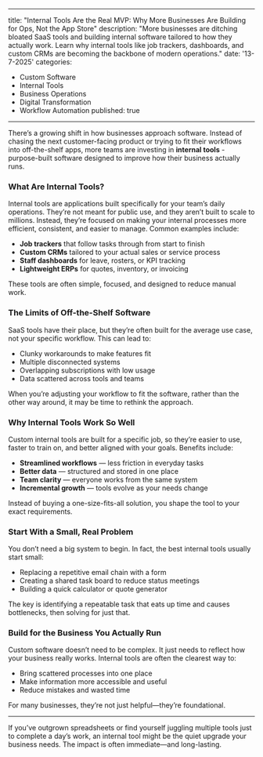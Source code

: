 
---
title: "Internal Tools Are the Real MVP: Why More Businesses Are Building for Ops, Not the App Store"
description: "More businesses are ditching bloated SaaS tools and building internal software tailored to how they actually work. Learn why internal tools like job trackers, dashboards, and custom CRMs are becoming the backbone of modern operations."
date: '13-7-2025'
categories:
  - Custom Software
  - Internal Tools
  - Business Operations
  - Digital Transformation
  - Workflow Automation
published: true
---

There’s a growing shift in how businesses approach software. Instead of chasing the next customer-facing product or trying to fit their workflows into off-the-shelf apps, more teams are investing in **internal tools** - purpose-built software designed to improve how their business actually runs.

### What Are Internal Tools?

Internal tools are applications built specifically for your team’s daily operations. They’re not meant for public use, and they aren’t built to scale to millions. Instead, they’re focused on making your internal processes more efficient, consistent, and easier to manage. Common examples include:

* **Job trackers** that follow tasks through from start to finish
* **Custom CRMs** tailored to your actual sales or service process
* **Staff dashboards** for leave, rosters, or KPI tracking
* **Lightweight ERPs** for quotes, inventory, or invoicing

These tools are often simple, focused, and designed to reduce manual work.

### The Limits of Off-the-Shelf Software

SaaS tools have their place, but they’re often built for the average use case, not your specific workflow. This can lead to:

* Clunky workarounds to make features fit
* Multiple disconnected systems
* Overlapping subscriptions with low usage
* Data scattered across tools and teams

When you’re adjusting your workflow to fit the software, rather than the other way around, it may be time to rethink the approach.

### Why Internal Tools Work So Well

Custom internal tools are built for a specific job, so they’re easier to use, faster to train on, and better aligned with your goals. Benefits include:

* **Streamlined workflows** — less friction in everyday tasks
* **Better data** — structured and stored in one place
* **Team clarity** — everyone works from the same system
* **Incremental growth** — tools evolve as your needs change

Instead of buying a one-size-fits-all solution, you shape the tool to your exact requirements.

### Start With a Small, Real Problem

You don’t need a big system to begin. In fact, the best internal tools usually start small:

* Replacing a repetitive email chain with a form
* Creating a shared task board to reduce status meetings
* Building a quick calculator or quote generator

The key is identifying a repeatable task that eats up time and causes bottlenecks, then solving for just that.

### Build for the Business You Actually Run

Custom software doesn’t need to be complex. It just needs to reflect how your business really works. Internal tools are often the clearest way to:

* Bring scattered processes into one place
* Make information more accessible and useful
* Reduce mistakes and wasted time

For many businesses, they’re not just helpful—they’re foundational.

---

If you’ve outgrown spreadsheets or find yourself juggling multiple tools just to complete a day’s work, an internal tool might be the quiet upgrade your business needs. The impact is often immediate—and long-lasting.


